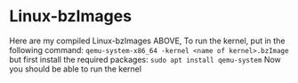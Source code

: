 # Linux-bzImages
Here are my compiled Linux-bzImages ABOVE,
To run the kernel, put in the following command:
`qemu-system-x86_64 -kernel <name of kernel>.bzImage`
but first install the required packages:
`sudo apt install qemu-system`
Now you should be able to run the kernel
